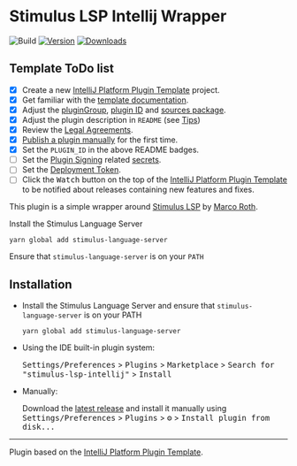 # Stimulus LSP Intellij Wrapper

![Build](https://github.com/kcdragon/stimulus-lsp-intellij/workflows/Build/badge.svg)
[![Version](https://img.shields.io/jetbrains/plugin/v/com.github.kcdragon.stimuluslspintellij.svg)](https://plugins.jetbrains.com/plugin/com.github.kcdragon.stimuluslspintellij)
[![Downloads](https://img.shields.io/jetbrains/plugin/d/com.github.kcdragon.stimuluslspintellij.svg)](https://plugins.jetbrains.com/plugin/com.github.kcdragon.stimuluslspintellij)

## Template ToDo list
- [x] Create a new [IntelliJ Platform Plugin Template][template] project.
- [x] Get familiar with the [template documentation][template].
- [x] Adjust the [pluginGroup](./gradle.properties), [plugin ID](./src/main/resources/META-INF/plugin.xml) and [sources package](./src/main/kotlin).
- [x] Adjust the plugin description in `README` (see [Tips][docs:plugin-description])
- [x] Review the [Legal Agreements](https://plugins.jetbrains.com/docs/marketplace/legal-agreements.html?from=IJPluginTemplate).
- [x] [Publish a plugin manually](https://plugins.jetbrains.com/docs/intellij/publishing-plugin.html?from=IJPluginTemplate) for the first time.
- [x] Set the `PLUGIN_ID` in the above README badges.
- [ ] Set the [Plugin Signing](https://plugins.jetbrains.com/docs/intellij/plugin-signing.html?from=IJPluginTemplate) related [secrets](https://github.com/JetBrains/intellij-platform-plugin-template#environment-variables).
- [ ] Set the [Deployment Token](https://plugins.jetbrains.com/docs/marketplace/plugin-upload.html?from=IJPluginTemplate).
- [ ] Click the <kbd>Watch</kbd> button on the top of the [IntelliJ Platform Plugin Template][template] to be notified about releases containing new features and fixes.

<!-- Plugin description -->
This plugin is a simple wrapper around [Stimulus LSP](https://github.com/marcoroth/stimulus-lsp) by [Marco Roth](https://github.com/marcoroth).

Install the Stimulus Language Server
  
```shell
yarn global add stimulus-language-server
```

Ensure that `stimulus-language-server` is on your `PATH`
<!-- Plugin description end -->

## Installation

- Install the Stimulus Language Server and ensure that `stimulus-language-server` is on your PATH 
  ```shell
  yarn global add stimulus-language-server
  ```

- Using the IDE built-in plugin system:
  
  <kbd>Settings/Preferences</kbd> > <kbd>Plugins</kbd> > <kbd>Marketplace</kbd> > <kbd>Search for "stimulus-lsp-intellij"</kbd> >
  <kbd>Install</kbd>
  
- Manually:

  Download the [latest release](https://github.com/kcdragon/stimulus-lsp-intellij/releases/latest) and install it manually using
  <kbd>Settings/Preferences</kbd> > <kbd>Plugins</kbd> > <kbd>⚙️</kbd> > <kbd>Install plugin from disk...</kbd>


---
Plugin based on the [IntelliJ Platform Plugin Template][template].

[template]: https://github.com/JetBrains/intellij-platform-plugin-template
[docs:plugin-description]: https://plugins.jetbrains.com/docs/intellij/plugin-user-experience.html#plugin-description-and-presentation
